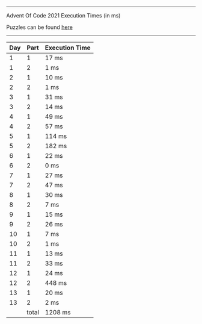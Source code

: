****

Advent Of Code 2021 Execution Times (in ms)

Puzzles can be found [here](https://adventofcode.com/2021/)

----

| Day | Part | Execution Time |
| --- | ---- | -------------- |
| 1 | 1 | 17 ms|
| 1 | 2 | 1 ms|
| 2 | 1 | 10 ms|
| 2 | 2 | 1 ms|
| 3 | 1 | 31 ms|
| 3 | 2 | 14 ms|
| 4 | 1 | 49 ms|
| 4 | 2 | 57 ms|
| 5 | 1 | 114 ms|
| 5 | 2 | 182 ms|
| 6 | 1 | 22 ms|
| 6 | 2 | 0 ms|
| 7 | 1 | 27 ms|
| 7 | 2 | 47 ms|
| 8 | 1 | 30 ms|
| 8 | 2 | 7 ms|
| 9 | 1 | 15 ms|
| 9 | 2 | 26 ms|
| 10 | 1 | 7 ms|
| 10 | 2 | 1 ms|
| 11 | 1 | 13 ms|
| 11 | 2 | 33 ms|
| 12 | 1 | 24 ms|
| 12 | 2 | 448 ms|
| 13 | 1 | 20 ms|
| 13 | 2 | 2 ms|
||total|1208 ms|